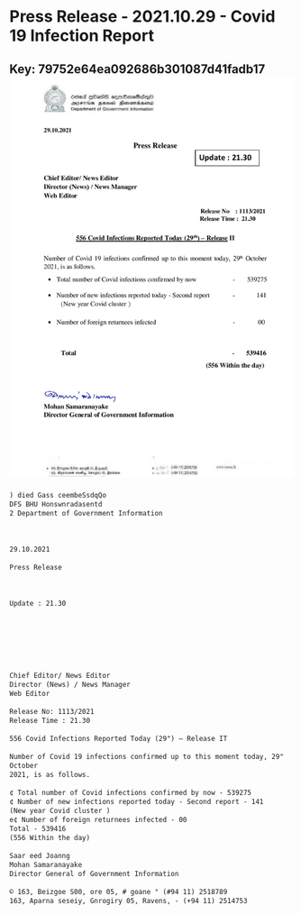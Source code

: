# Press Release - 2021.10.29 - Covid 19 Infection Report 
Key: 79752e64ea092686b301087d41fadb17 
![img](img/79752e64ea092686b301087d41fadb17.jpg)
---
```
) died Gass ceembeSsdqQo
DFS BHU Honswnradasentd
2 Department of Government Information

   

29.10.2021

Press Release

 

Update : 21.30

 

 

 

Chief Editor/ News Editor
Director (News) / News Manager
Web Editor

Release No: 1113/2021
Release Time : 21.30

556 Covid Infections Reported Today (29") — Release IT

Number of Covid 19 infections confirmed up to this moment today, 29" October
2021, is as follows.

¢ Total number of Covid infections confirmed by now - 539275
¢ Number of new infections reported today - Second report - 141
(New year Covid cluster )
e¢ Number of foreign returnees infected - 00
Total - 539416
(556 Within the day)

Saar eed Joanng
Mohan Samaranayake
Director General of Government Information

© 163, Beizgoe S00, ore 05, # goane ° (#94 11) 2518789
163, Aparna seseiy, Gnrogiry 05, Ravens, - (+94 11) 2514753

```
